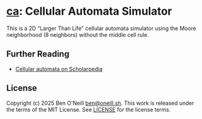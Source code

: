 # [ca](https://oneill.sh/apps/ca): Cellular Automata Simulator

This is a 2D "Larger Than Life" cellular automata simulator using the Moore
neighborhood (8 neighbors) without the middle cell rule.

## Further Reading

* [Cellular automata on Scholarpedia](http://www.scholarpedia.org/article/Cellular_automata)

## License

Copyright (c) 2025 Ben O'Neill <ben@oneill.sh>. This work is released under the
terms of the MIT License. See [LICENSE](LICENSE) for the license terms.
